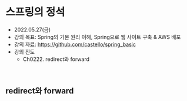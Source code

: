 
# 스프링의 정석
- 2022.05.27(금)
- 강의 목표: Spring의 기본 원리 이해, Spring으로 웹 사이트 구축 & AWS 배포
- 강의 자료: https://github.com/castello/spring_basic
- 강의 진도 
	- Ch0222. redirect와 forward

<br>

## redirect와 forward